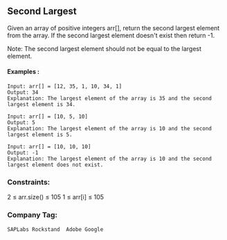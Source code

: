 ## Second Largest


Given an array of positive integers arr[], return the second 
largest element from the array. If the second largest element 
doesn't exist then return -1.

Note: The second largest element should not be equal to the largest element.

#### Examples :
```
Input: arr[] = [12, 35, 1, 10, 34, 1]
Output: 34
Explanation: The largest element of the array is 35 and the second largest element is 34.

```
```
Input: arr[] = [10, 5, 10]
Output: 5
Explanation: The largest element of the array is 10 and the second largest element is 5.

```
```
Input: arr[] = [10, 10, 10]
Output: -1
Explanation: The largest element of the array is 10 and the second largest element does not exist.
```
### Constraints:
2 ≤ arr.size() ≤ 105
1 ≤ arr[i] ≤ 105

### Company Tag:

```
SAPLabs Rockstand  Adobe Google

```

